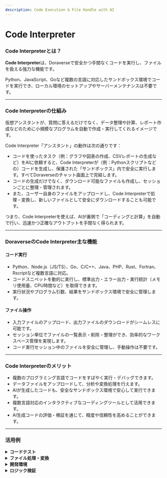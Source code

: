 ```yaml
---
description: Code Execution & File Handle with AI
---
```


# Code Interpreter

### Code Interpreterとは？

**Code Interpreter**は、Doraverseで安全かつ手間なくコードを実行し、ファイルを扱える強力な機能です。

Python、JavaScript、Goなど複数の言語に対応したサンドボックス環境でコードを実行でき、ローカル環境のセットアップやサーバーメンテナンスは不要です。

***

### Code Interpreterの仕組み

仮想アシスタントが、質問に答えるだけでなく、データ整理や計算、レポート作成などのために小規模なプログラムを自動で作成・実行してくれるイメージです。

Code Interpreter「アシスタント」の動作は次の通りです：

* コードを使ったタスク（例：グラフや図表の作成、CSVレポートの生成など）をAIに依頼すると、Code Interpreterが（例：Pythonスクリプトなどの）コードを生成し、保護された「サンドボックス」内で安全に実行します。すべてDoraverseのチャット画面上で完結します。
* コードの生成だけでなく、ダウンロード可能なファイルも作成し、セッションごとに整理・管理されます。
* また、ユーザー自身のファイルをアップロードし、Code Interpreterで処理・変換し、新しいファイルとして安全にダウンロードすることも可能です。

つまり、Code Interpreterを使えば、AIが裏側で「コーディングと計算」を自動で行い、迅速かつ正確なアウトプットを手間なく得られます。

***

### DoraverseのCode Interpreter主な機能

#### コード実行

* Python、Node.js（JS/TS）、Go、C/C++、Java、PHP、Rust、Fortran、Rscriptなど複数言語に対応。
* コードスニペットを動的に実行し、標準出力・エラー出力・実行統計（メモリ使用量、CPU時間など）を取得できます。
* 実行状況やプログラム引数、結果をサンドボックス環境で安全に管理します。

#### ファイル操作

* 入力ファイルのアップロード、出力ファイルのダウンロードがシームレスに可能です。
* セッション単位でファイルの一覧表示・削除・整理ができ、効率的なワークスペース管理を実現します。
* コード実行セッション中のファイルを安全に管理し、手動操作は不要です。

***

### Code Interpreterのメリット

* 複数のプログラミング言語でコードをすばやく実行・デバッグできます。
* データファイルをアップロードして、分析や変換処理を行えます。
* AIが生成したコードも、安全なサンドボックス環境で安心して実行できます。
* 複数言語対応のインタラクティブなコーディングツールとして活用できます。
* AI生成コードの評価・検証を通じて、精度や信頼性を高めることができます。

***

### 活用例

<details>

<summary><strong>コードテスト</strong></summary>

対応言語でスニペットを即座に検証。

</details>

<details>

<summary><strong>ファイル処理・変換</strong></summary>

データクリーニングやフォーマット変換、情報抽出など、複雑な作業を自動化。

</details>

<details>

<summary><strong>開発環境</strong></summary>

複数言語対応のインタラクティブなプラットフォーム構築。

</details>

<details>

<summary><strong>ロジック検証</strong></summary>

AI生成コードの評価・検証による精度向上。

</details>

